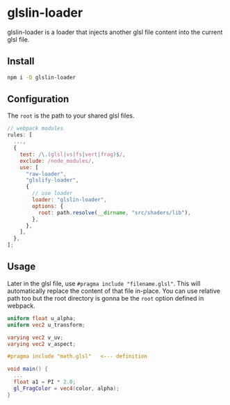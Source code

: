 # glslin-loader

glslin-loader is a loader that injects another glsl file content into the current glsl file.

## Install

```sh
npm i -D glslin-loader
```

## Configuration

The `root` is the path to your shared glsl files.

```js
// webpack modules
rules: [
  ...,
  {
    test: /\.(glsl|vs|fs|vert|frag)$/,
    exclude: /node_modules/,
    use: [
      "raw-loader",
      "glslify-loader",
      {
        // use loader
        loader: "glslin-loader",
        options: {
          root: path.resolve(__dirname, "src/shaders/lib"),
        },
      },
    ],
  },
];
```

## Usage

Later in the glsl file, use `#pragma include "filename.glsl"`. This will automatically replace the content of that file in-place. You can use relative path too but the root directory is gonna be the `root` option defined in webpack.

```glsl
uniform float u_alpha;
uniform vec2 u_transform;

varying vec2 v_uv;
varying vec2 v_aspect;

#pragma include "math.glsl"   <--- definition

void main() {
  ...
  float a1 = PI * 2.0;
  gl_FragColor = vec4(color, alpha);
}
```
